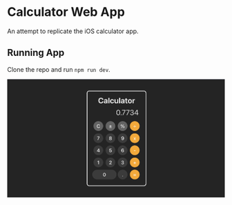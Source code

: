 # Calculator Web App

An attempt to replicate the iOS calculator app.

## Running App

Clone the repo and run `npm run dev`.

![Picture of the app](./page-image.png)
